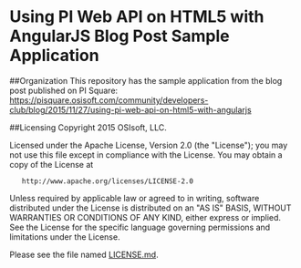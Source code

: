 Using PI Web API on HTML5 with AngularJS Blog Post Sample Application
===

##Organization
This repository has the sample application from the blog post published on PI Square:
https://pisquare.osisoft.com/community/developers-club/blog/2015/11/27/using-pi-web-api-on-html5-with-angularjs


##Licensing
Copyright 2015 OSIsoft, LLC.

   Licensed under the Apache License, Version 2.0 (the "License");
   you may not use this file except in compliance with the License.
   You may obtain a copy of the License at

       http://www.apache.org/licenses/LICENSE-2.0

   Unless required by applicable law or agreed to in writing, software
   distributed under the License is distributed on an "AS IS" BASIS,
   WITHOUT WARRANTIES OR CONDITIONS OF ANY KIND, either express or implied.
   See the License for the specific language governing permissions and
   limitations under the License.
   
Please see the file named [LICENSE.md](LICENSE.md).